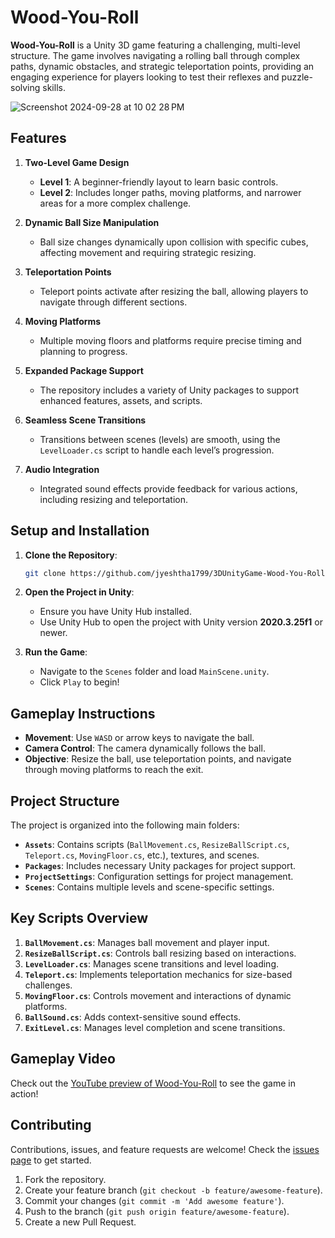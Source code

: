# Wood-You-Roll

**Wood-You-Roll** is a Unity 3D game featuring a challenging, multi-level structure. The game involves navigating a rolling ball through complex paths, dynamic obstacles, and strategic teleportation points, providing an engaging experience for players looking to test their reflexes and puzzle-solving skills.

![Screenshot 2024-09-28 at 10 02 28 PM](https://github.com/user-attachments/assets/b329f640-6a78-4bf7-9c7a-b645f3be52b6)

## Features

1. **Two-Level Game Design**
   - **Level 1**: A beginner-friendly layout to learn basic controls.
   - **Level 2**: Includes longer paths, moving platforms, and narrower areas for a more complex challenge.

2. **Dynamic Ball Size Manipulation**  
   - Ball size changes dynamically upon collision with specific cubes, affecting movement and requiring strategic resizing.

3. **Teleportation Points**  
   - Teleport points activate after resizing the ball, allowing players to navigate through different sections.

4. **Moving Platforms**  
   - Multiple moving floors and platforms require precise timing and planning to progress.

5. **Expanded Package Support**  
   - The repository includes a variety of Unity packages to support enhanced features, assets, and scripts.

6. **Seamless Scene Transitions**  
   - Transitions between scenes (levels) are smooth, using the `LevelLoader.cs` script to handle each level’s progression.

7. **Audio Integration**  
   - Integrated sound effects provide feedback for various actions, including resizing and teleportation.

## Setup and Installation

1. **Clone the Repository**:  
   ```bash
   git clone https://github.com/jyeshtha1799/3DUnityGame-Wood-You-Roll.git


2. **Open the Project in Unity**:
   - Ensure you have Unity Hub installed.
   - Use Unity Hub to open the project with Unity version **2020.3.25f1** or newer.

3. **Run the Game**:
   - Navigate to the `Scenes` folder and load `MainScene.unity`.
   - Click `Play` to begin!

## Gameplay Instructions

- **Movement**: Use `WASD` or arrow keys to navigate the ball.
- **Camera Control**: The camera dynamically follows the ball.
- **Objective**: Resize the ball, use teleportation points, and navigate through moving platforms to reach the exit.

## Project Structure

The project is organized into the following main folders:

- **`Assets`**: Contains scripts (`BallMovement.cs`, `ResizeBallScript.cs`, `Teleport.cs`, `MovingFloor.cs`, etc.), textures, and scenes.
- **`Packages`**: Includes necessary Unity packages for project support.
- **`ProjectSettings`**: Configuration settings for project management.
- **`Scenes`**: Contains multiple levels and scene-specific settings.

## Key Scripts Overview

1. **`BallMovement.cs`**: Manages ball movement and player input.
2. **`ResizeBallScript.cs`**: Controls ball resizing based on interactions.
3. **`LevelLoader.cs`**: Manages scene transitions and level loading.
4. **`Teleport.cs`**: Implements teleportation mechanics for size-based challenges.
5. **`MovingFloor.cs`**: Controls movement and interactions of dynamic platforms.
6. **`BallSound.cs`**: Adds context-sensitive sound effects.
7. **`ExitLevel.cs`**: Manages level completion and scene transitions.

## Gameplay Video

Check out the [YouTube preview of Wood-You-Roll](https://youtu.be/GqLozbIx6IM) to see the game in action!

## Contributing

Contributions, issues, and feature requests are welcome! Check the [issues page](https://github.com/jyeshtha1799/3DUnityGame-Wood-You-Roll/issues) to get started.

1. Fork the repository.
2. Create your feature branch (`git checkout -b feature/awesome-feature`).
3. Commit your changes (`git commit -m 'Add awesome feature'`).
4. Push to the branch (`git push origin feature/awesome-feature`).
5. Create a new Pull Request.
